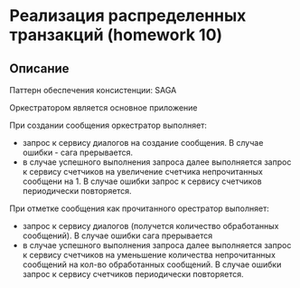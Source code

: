 # Реализация распределенных транзакций (homework 10)

## Описание

Паттерн обеспечения консистенции: SAGA

Оркестратором является основное приложение

При создании сообщения оркестратор выполняет:

  - запрос к сервису диалогов на создание сообщения. В случае ошибки  - сага прерывается.
  - в случае успешного выполнения запроса далее выполняется запрос к сервису счетчиков на увеличение счетчика непрочитанных сообщени на 1. В случае ошибки запрос к сервису счетчиков периодически повторяется.

При отметке сообщения как прочитанного орестратор выполняет:

  - запрос к сервису диалогов (получется количество обработанных сообщений). В случае ошибки сага прерывается
  - в случае успешного выполнения запроса далее выполняется запрос к сервису счетчиков на уменьшение количества непрочитанных сообщений на кол-во обработанных сообщений. В случае ошибки запрос к сервису счетчиков периодически повторяется.